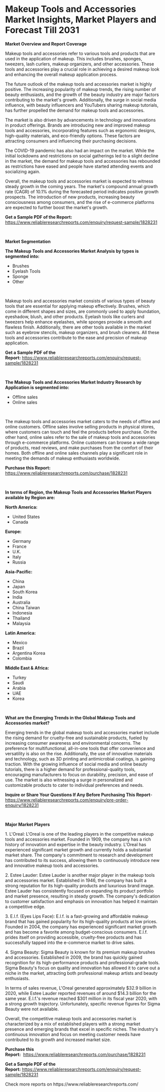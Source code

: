 <p><h1>Makeup Tools and Accessories Market Insights, Market Players and Forecast Till 2031</h1></p><p><strong>Market Overview and Report Coverage</strong></p>
<p><p>Makeup tools and accessories refer to various tools and products that are used in the application of makeup. This includes brushes, sponges, tweezers, lash curlers, makeup organizers, and other accessories. These tools and accessories play a crucial role in achieving a desired makeup look and enhancing the overall makeup application process.</p><p>The future outlook of the makeup tools and accessories market is highly positive. The increasing popularity of makeup trends, the rising number of beauty enthusiasts, and the growth of the beauty industry are major factors contributing to the market's growth. Additionally, the surge in social media influence, with beauty influencers and YouTubers sharing makeup tutorials, has further propelled the demand for makeup tools and accessories.</p><p>The market is also driven by advancements in technology and innovations in product offerings. Brands are introducing new and improved makeup tools and accessories, incorporating features such as ergonomic designs, high-quality materials, and eco-friendly options. These factors are attracting consumers and influencing their purchasing decisions.</p><p>The COVID-19 pandemic has also had an impact on the market. While the initial lockdowns and restrictions on social gatherings led to a slight decline in the market, the demand for makeup tools and accessories has rebounded as restrictions have eased and people have started attending events and socializing again.</p><p>Overall, the makeup tools and accessories market is expected to witness steady growth in the coming years. The market's compound annual growth rate (CAGR) of 10.1% during the forecasted period indicates positive growth prospects. The introduction of new products, increasing beauty consciousness among consumers, and the rise of e-commerce platforms are expected to further boost the market's growth.</p></p>
<p><strong>Get a Sample PDF of the Report:</strong> <a href="https://www.reliableresearchreports.com/enquiry/request-sample/1828231">https://www.reliableresearchreports.com/enquiry/request-sample/1828231</a></p>
<p>&nbsp;</p>
<p><strong>Market Segmentation</strong></p>
<p><strong>The Makeup Tools and Accessories Market Analysis by types is segmented into:</strong></p>
<p><ul><li>Brushes</li><li>Eyelash Tools</li><li>Sponge</li><li>Other</li></ul></p>
<p>&nbsp;</p>
<p><p>Makeup tools and accessories market consists of various types of beauty tools that are essential for applying makeup effectively. Brushes, which come in different shapes and sizes, are commonly used to apply foundation, eyeshadow, blush, and other products. Eyelash tools like curlers and tweezers help enhance eyelashes, while sponges provide a smooth and flawless finish. Additionally, there are other tools available in the market such as eyebrow stencils, makeup organizers, and brush cleaners. All these tools and accessories contribute to the ease and precision of makeup application.</p></p>
<p><strong>Get a Sample PDF of the Report:</strong>&nbsp;<a href="https://www.reliableresearchreports.com/enquiry/request-sample/1828231">https://www.reliableresearchreports.com/enquiry/request-sample/1828231</a></p>
<p>&nbsp;</p>
<p><strong>The Makeup Tools and Accessories Market Industry Research by Application is segmented into:</strong></p>
<p><ul><li>Offline sales</li><li>Online sales</li></ul></p>
<p>&nbsp;</p>
<p><p>The makeup tools and accessories market caters to the needs of offline and online customers. Offline sales involve selling products in physical stores, where customers can touch and feel the products before purchase. On the other hand, online sales refer to the sale of makeup tools and accessories through e-commerce platforms. Online customers can browse a wide range of products, read reviews, and make purchases from the comfort of their homes. Both offline and online sales channels play a significant role in meeting the demands of makeup enthusiasts worldwide.</p></p>
<p><strong>Purchase this Report:</strong>&nbsp; <a href="https://www.reliableresearchreports.com/purchase/1828231">https://www.reliableresearchreports.com/purchase/1828231</a></p>
<p>&nbsp;</p>
<p><strong>In terms of Region, the Makeup Tools and Accessories Market Players available by Region are:</strong></p>
<p>
    <p> <strong> North America: </strong>
        <ul>
            <li>United States</li>
            <li>Canada</li>
        </ul>
        </p> 
    <p> <strong> Europe: </strong>
        <ul>
            <li>Germany</li>
            <li>France</li>
            <li>U.K.</li>
            <li>Italy</li>
            <li>Russia</li>
        </ul>
        </p> 
    <p> <strong> Asia-Pacific: </strong>
        <ul>
            <li>China</li>
            <li>Japan</li>
            <li>South Korea</li>
            <li>India</li>
            <li>Australia</li>
            <li>China Taiwan</li>
            <li>Indonesia</li>
            <li>Thailand</li>
            <li>Malaysia</li>
        </ul>
        </p> 
    <p> <strong> Latin America: </strong>
        <ul>
            <li>Mexico</li>
            <li>Brazil</li>
            <li>Argentina Korea</li>
            <li>Colombia</li>
        </ul>
        </p> 
    <p> <strong> Middle East & Africa: </strong>
        <ul>
            <li>Turkey</li>
            <li>Saudi</li>
            <li>Arabia</li>
            <li>UAE</li>
            <li>Korea</li>
        </ul>
    </p>
    </p>
<p>&nbsp;</p>
<p><strong>What are the Emerging Trends in the Global Makeup Tools and Accessories market?</strong></p>
<p><p>Emerging trends in the global makeup tools and accessories market include the rising demand for cruelty-free and sustainable products, fueled by increasing consumer awareness and environmental concerns. The preference for multifunctional, all-in-one tools that offer convenience and versatility is also on the rise. Additionally, the use of innovative materials and technology, such as 3D printing and antimicrobial coatings, is gaining traction. With the growing influence of social media and online beauty tutorials, there is a higher demand for professional-quality tools, encouraging manufacturers to focus on durability, precision, and ease of use. The market is also witnessing a surge in personalized and customizable products to cater to individual preferences and needs.</p></p>
<p><strong>Inquire or Share Your Questions If Any Before Purchasing This Report</strong>- <a href="https://www.reliableresearchreports.com/enquiry/pre-order-enquiry/1828231">https://www.reliableresearchreports.com/enquiry/pre-order-enquiry/1828231</a></p>
<p>&nbsp;</p>
<p><strong>Major Market Players</strong></p>
<p><p>1. L'Oreal: L'Oreal is one of the leading players in the competitive makeup tools and accessories market. Founded in 1909, the company has a rich history of innovation and expertise in the beauty industry. L'Oreal has experienced significant market growth and currently holds a substantial market share. The company's commitment to research and development has contributed to its success, allowing them to continuously introduce new and innovative makeup tools and accessories.</p><p>2. Estee Lauder: Estee Lauder is another major player in the makeup tools and accessories market. Established in 1946, the company has built a strong reputation for its high-quality products and luxurious brand image. Estee Lauder has consistently focused on expanding its product portfolio and market presence, resulting in steady growth. The company's dedication to customer satisfaction and emphasis on innovation has helped it maintain a competitive edge.</p><p>3. E.l.f. (Eyes Lips Face): E.l.f. is a fast-growing and affordable makeup brand that has gained popularity for its high-quality products at low prices. Founded in 2004, the company has experienced significant market growth and has become a favorite among budget-conscious consumers. E.l.f. prides itself on providing accessible, cruelty-free products and has successfully tapped into the e-commerce market to drive sales.</p><p>4. Sigma Beauty: Sigma Beauty is known for its premium makeup brushes and accessories. Established in 2009, the brand has quickly gained recognition for its high-performance products and professional-grade tools. Sigma Beauty's focus on quality and innovation has allowed it to carve out a niche in the market, attracting both professional makeup artists and beauty enthusiasts.</p><p>In terms of sales revenue, L'Oreal generated approximately $32.9 billion in 2020, while Estee Lauder reported revenues of around $14.3 billion for the same year. E.l.f.'s revenue reached $301 million in its fiscal year 2020, with a strong growth trajectory. Unfortunately, specific revenue figures for Sigma Beauty were not available.</p><p>Overall, the competitive makeup tools and accessories market is characterized by a mix of established players with a strong market presence and emerging brands that excel in specific niches. The industry's continuous innovation and focus on meeting customer needs have contributed to its growth and increased market size.</p></p>
<p><strong>Purchase this Report:</strong>&nbsp;&nbsp;<a href="https://www.reliableresearchreports.com/purchase/1828231">https://www.reliableresearchreports.com/purchase/1828231</a></p>
<p></p>
<p><strong>Get a Sample PDF of the Report:</strong>&nbsp;<a href="https://www.reliableresearchreports.com/enquiry/request-sample/1828231">https://www.reliableresearchreports.com/enquiry/request-sample/1828231</a></p>
<p>Check more reports on https://www.reliableresearchreports.com/</p>
